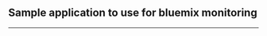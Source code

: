 ## Sample application to use for bluemix monitoring
---------------------------------------------------